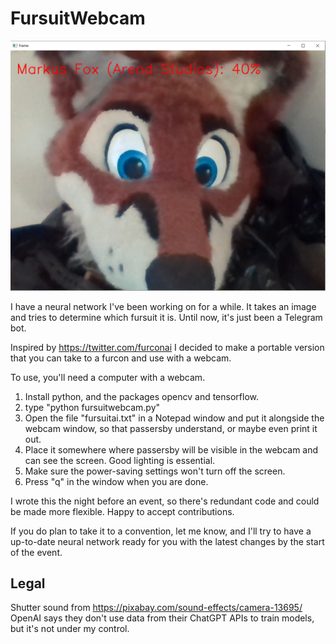 # FursuitWebcam

![Screenshot](fursuitdemo.png)

I have a neural network I've been working on for a while. It takes an image and tries to determine which fursuit it is. Until now, it's just been a Telegram bot.

Inspired by https://twitter.com/furconai I decided to make a portable version that you can take to a furcon and use with a webcam.

To use, you'll need a computer with a webcam.

1. Install python, and the packages opencv and tensorflow.
2. type "python fursuitwebcam.py"
3. Open the file "fursuitai.txt" in a Notepad window and put it alongside the webcam window, so that passersby understand, or maybe even print it out.
4. Place it somewhere where passersby will be visible in the webcam and can see the screen. Good lighting is essential.
5. Make sure the power-saving settings won't turn off the screen.
6. Press "q" in the window when you are done.

I wrote this the night before an event, so there's redundant code and could be made more flexible. Happy to accept contributions.

If you do plan to take it to a convention, let me know, and I'll try to have a up-to-date neural network ready for you with the latest changes by the start of the event.

## Legal

Shutter sound from https://pixabay.com/sound-effects/camera-13695/
OpenAI says they don't use data from their ChatGPT APIs to train models, but it's not under my control.
